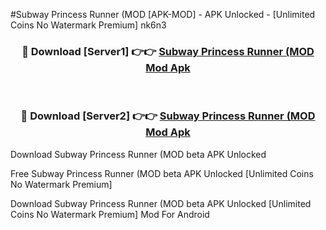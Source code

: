 #Subway Princess Runner (MOD [APK-MOD] - APK Unlocked - [Unlimited Coins No Watermark Premium] nk6n3



<div align="center">

<h3>🔴 Download [Server1] 👉👉 <a href="https://momento.my/?title=Subway_Princess_Runner_(MOD">Subway Princess Runner (MOD Mod Apk</a></h3><br>

<h3>🔴 Download [Server2] 👉👉 <a href="https://momento.my/?title=Subway_Princess_Runner_(MOD">Subway Princess Runner (MOD Mod Apk</a></h3>
</div>



Download Subway Princess Runner (MOD beta APK Unlocked

Free Subway Princess Runner (MOD beta APK Unlocked [Unlimited Coins No Watermark Premium]

Download Subway Princess Runner (MOD beta APK Unlocked [Unlimited Coins No Watermark Premium] Mod For Android
